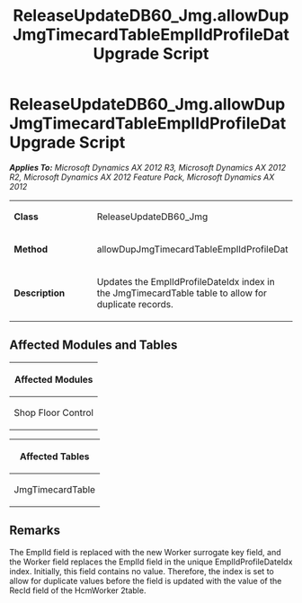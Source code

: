 ﻿---
title: ReleaseUpdateDB60_Jmg.allowDupJmgTimecardTableEmplIdProfileDat Upgrade Script
TOCTitle: ReleaseUpdateDB60_Jmg.allowDupJmgTimecardTableEmplIdProfileDat Upgrade Script
ms:assetid: c73ef76f-7f63-2d8f-ff47-69ca7ea55e96
ms:mtpsurl: https://msdn.microsoft.com/en-us/library/JJ719564(v=AX.60)
ms:contentKeyID: 49711131
ms.date: 05/18/2015
mtps_version: v=AX.60
---

# ReleaseUpdateDB60\_Jmg.allowDupJmgTimecardTableEmplIdProfileDat Upgrade Script 


_**Applies To:** Microsoft Dynamics AX 2012 R3, Microsoft Dynamics AX 2012 R2, Microsoft Dynamics AX 2012 Feature Pack, Microsoft Dynamics AX 2012_

<table>
<colgroup>
<col style="width: 50%" />
<col style="width: 50%" />
</colgroup>
<tbody>
<tr class="odd">
<td><p><strong>Class</strong></p></td>
<td><p>ReleaseUpdateDB60_Jmg</p></td>
</tr>
<tr class="even">
<td><p><strong>Method</strong></p></td>
<td><p>allowDupJmgTimecardTableEmplIdProfileDat</p></td>
</tr>
<tr class="odd">
<td><p><strong>Description</strong></p></td>
<td><p>Updates the EmplIdProfileDateIdx index in the JmgTimecardTable table to allow for duplicate records.</p></td>
</tr>
</tbody>
</table>


## Affected Modules and Tables

<table>
<colgroup>
<col style="width: 100%" />
</colgroup>
<thead>
<tr class="header">
<th><p>Affected Modules</p></th>
</tr>
</thead>
<tbody>
<tr class="odd">
<td><p>Shop Floor Control</p></td>
</tr>
</tbody>
</table>


<table>
<colgroup>
<col style="width: 100%" />
</colgroup>
<thead>
<tr class="header">
<th><p>Affected Tables</p></th>
</tr>
</thead>
<tbody>
<tr class="odd">
<td><p>JmgTimecardTable</p></td>
</tr>
</tbody>
</table>


## Remarks

The EmplId field is replaced with the new Worker surrogate key field, and the Worker field replaces the EmplId field in the unique EmplIdProfileDateIdx index. Initially, this field contains no value. Therefore, the index is set to allow for duplicate values before the field is updated with the value of the RecId field of the HcmWorker 2table.

  


